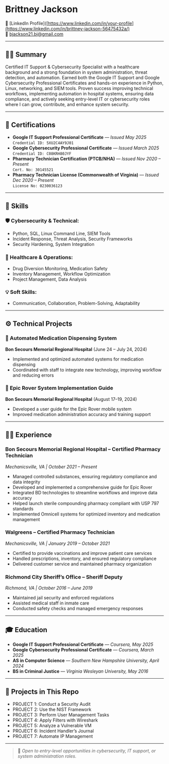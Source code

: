 # Brittney Jackson  
🔗 [LinkedIn Profile]([https://www.linkedin.com/in/your-profile](https://www.linkedin.com/in/brittney-jackson-56475432a/)  
📧 bjackson21.bj@gmail.com  

---

## 👩‍💻 Summary
Certified IT Support & Cybersecurity Specialist with a healthcare background and a strong foundation in system administration, threat detection, and automation. Earned both the Google IT Support and Google Cybersecurity Professional Certificates and hands-on experience in Python, Linux, networking, and SIEM tools. Proven success improving technical workflows, implementing automation in hospital systems, ensuring data compliance, and actively seeking entry-level IT or cybersecurity roles where I can grow, contribute, and enhance system security.

---

## 📜 Certifications
- **Google IT Support Professional Certificate** — *Issued May 2025*  
  `Credential ID: 5XU2C4AY9J01`
- **Google Cybersecurity Professional Certificate** — *Issued March 2025*  
  `Credential ID: C08KRH80JYF`
- **Pharmacy Technician Certification (PTCB/NHA)** — *Issued Nov 2020 – Present*  
  `Cert. No: 30145521`
- **Pharmacy Technician License (Commonwealth of Virginia)** — *Issued Dec 2020 – Present*  
  `License No: 0230036123`

---

## 🧠 Skills

### 🛡️ Cybersecurity & Technical:
- Python, SQL, Linux Command Line, SIEM Tools  
- Incident Response, Threat Analysis, Security Frameworks  
- Security Hardening, System Integration  

### 🏥 Healthcare & Operations:
- Drug Diversion Monitoring, Medication Safety  
- Inventory Management, Workflow Optimization  
- Project Management, Data Analysis  

### 💡 Soft Skills:
- Communication, Collaboration, Problem-Solving, Adaptability

---

## ⚙️ Technical Projects

### 🔹 Automated Medication Dispensing System  
**Bon Secours Memorial Regional Hospital** (June 24 – July 24, 2024)  
- Implemented and optimized automated systems for medication dispensing  
- Coordinated with staff to integrate new technology, improving workflow and reducing errors

### 🔹 Epic Rover System Implementation Guide  
**Bon Secours Memorial Regional Hospital** (August 17–19, 2024)  
- Developed a user guide for the Epic Rover mobile system  
- Improved medication administration accuracy and training support

---

## 🧑‍💼 Experience

### **Bon Secours Memorial Regional Hospital – Certified Pharmacy Technician**  
*Mechanicsville, VA | October 2021 – Present*  
- Managed controlled substances, ensuring regulatory compliance and data integrity  
- Developed and implemented a comprehensive guide for Epic Rover  
- Integrated BD technologies to streamline workflows and improve data accuracy  
- Helped launch sterile compounding pharmacy compliant with USP 797 standards  
- Implemented Omnicell systems for optimized inventory and medication management  

### **Walgreens – Certified Pharmacy Technician**  
*Mechanicsville, VA | January 2019 – October 2021*  
- Certified to provide vaccinations and improve patient care services  
- Handled prescriptions, inventory, and ensured regulatory compliance  
- Delivered customer service and maintained pharmacy organization  

### **Richmond City Sheriff’s Office – Sheriff Deputy**  
*Richmond, VA | October 2016 – June 2019*  
- Maintained jail security and enforced regulations  
- Assisted medical staff in inmate care  
- Conducted safety checks and managed emergency responses  

---

## 🎓 Education
- **Google IT Support Professional Certificate** — *Coursera, May 2025*  
- **Google Cybersecurity Professional Certificate** — *Coursera, March 2025*  
- **AS in Computer Science** — *Southern New Hampshire University, April 2024*  
- **BS in Criminal Justice** — *Virginia Wesleyan University, May 2016*

---

## 📂 Projects in This Repo
- PROJECT 1: Conduct a Security Audit  
- PROJECT 2: Use the NIST Framework  
- PROJECT 3: Perform User Management Tasks  
- PROJECT 4: Apply Filters with Wireshark  
- PROJECT 5: Analyze a Vulnerable VM  
- PROJECT 6: Incident Handler’s Journal  
- PROJECT 7: Automate IP Management

---

> 💬 *Open to entry-level opportunities in cybersecurity, IT support, or system administration roles.*
